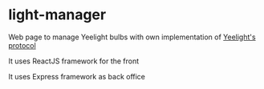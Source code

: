# light-manager
Web page to manage Yeelight bulbs with own implementation of [Yeelight's protocol](https://www.yeelight.com/download/Yeelight_Inter-Operation_Spec.pdf)

It uses ReactJS framework for the front

It uses Express framework as back office
